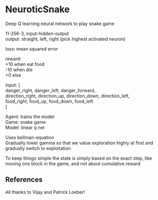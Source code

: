 # NeuroticSnake
Deep Q learning neural network to play snake game  
  
11-256-3, input-hidden-output  
output: straight, left, right (pick highest activated neuron)  

loss: mean squared error  

reward:  
+10 when eat food  
-10 when die  
+0 else  
  
input: [  
danger_right, danger_left, danger_forward,  
direction_right, direction_up, direction_down, direction_left,  
food_right, food_up, food_down, food_left  
]  
  
Agent: trains the model  
Game: snake game  
Model: linear q net  
  
Uses bellman-equation  
Gradually lower gamma so that we value exploration highly at first and gradually switch to exploitation  
  
To keep things simple the state is simply based on the exact step, like moving one block in the game, and not about cumulative reward  

## References
All thanks to Vijay and Patrick Loeber!
